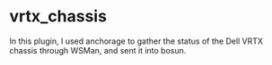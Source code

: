 vrtx_chassis
============
In this plugin, I used anchorage to gather the status of the Dell VRTX chassis through WSMan, and
sent it into bosun.

